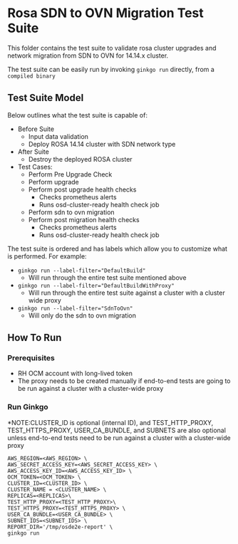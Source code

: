 # Rosa SDN to OVN Migration Test Suite

This folder contains the test suite to validate rosa cluster upgrades and network
migration from SDN to OVN for 14.14.x cluster.

The test suite can be easily run by invoking `ginkgo run` directly,
from a `compiled binary`

## Test Suite Model

Below outlines what the test suite is capable of:

* Before Suite
    * Input data validation
    * Deploy ROSA 14.14 cluster with SDN network type
* After Suite
    * Destroy the deployed ROSA cluster
* Test Cases:
    * Perform Pre Upgrade Check
    * Perform upgrade
    * Perform post upgrade health checks
        * Checks prometheus alerts
        * Runs osd-cluster-ready health check job
    * Perform sdn to ovn migration 
    * Perform post migration health checks
        * Checks prometheus alerts
        * Runs osd-cluster-ready health check job

The test suite is ordered and has labels which allow you to customize what is
performed. For example:

* `ginkgo run --label-filter="DefaultBuild"`
    * Will run through the entire test suite mentioned above
* `ginkgo run --label-filter="DefaultBuildWithProxy"`
    * Will run through the entire test suite against a cluster with a cluster wide proxy
* `ginkgo run --label-filter="SdnToOvn"`
    * Will only do the sdn to ovn migration

## How To Run

### Prerequisites

* RH OCM account with long-lived token
* The proxy needs to be created manually if end-to-end tests are going to be run against a cluster with a cluster-wide proxy

### Run Ginkgo
*NOTE:CLUSTER_ID is optional (internal ID), and TEST_HTTP_PROXY, TEST_HTTPS_PROXY, USER_CA_BUNDLE, and 
SUBNETS are also optional unless end-to-end tests need to be run against a cluster with a cluster-wide proxy
```shell
AWS_REGION=<AWS_REGION> \
AWS_SECRET_ACCESS_KEY=<AWS_SECRET_ACCESS_KEY> \
AWS_ACCESS_KEY_ID=<AWS_ACCESS_KEY_ID> \
OCM_TOKEN=<OCM_TOKEN> \
CLUSTER_ID=<CLUSTER_ID> \
CLUSTER_NAME = <CLUSTER_NAME> \
REPLICAS=<REPLICAS>\
TEST_HTTP_PROXY=<TEST_HTTP_PROXY>\
TEST_HTTPS_PROXY=<TEST_HTTPS_PROXY> \
USER_CA_BUNDLE=<USER_CA_BUNDLE> \
SUBNET_IDS=<SUBNET_IDS> \
REPORT_DIR='/tmp/osde2e-report' \
ginkgo run 
```
